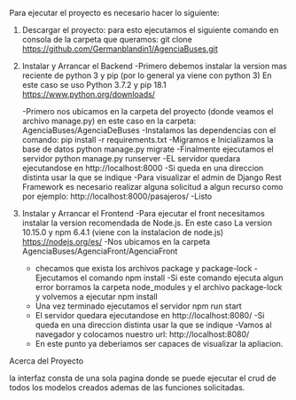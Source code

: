 Para ejecutar el proyecto es necesario hacer lo siguiente:

1) Descargar el proyecto: para esto ejecutamos el siguiente comando en consola de la carpeta que queramos:
    git clone https://github.com/Germanblandin1/AgenciaBuses.git

2) Instalar y Arrancar el Backend
    -Primero debemos instalar la version mas reciente de python 3 y pip (por lo general ya viene con python 3) En este caso se uso Python 3.7.2 y pip 18.1 
    https://www.python.org/downloads/

    -Primero nos ubicamos en la carpeta del proyecto (donde veamos el archivo manage.py) en este caso en la carpeta:
        AgenciaBuses/AgenciaDeBuses
    -Instalamos las dependencias con el comando:
        pip install -r requirements.txt
    -Migramos e Inicializamos la base de datos
        python manage.py migrate
    -Finalmente ejecutamos el servidor
        python manage.py runserver
    -EL servidor quedara ejecutandose en 
        http://localhost:8000
    -Si queda en una direccion distinta usar la que se indique
    -Para visualizar el admin de Django Rest Framework es necesario realizar alguna solicitud a algun recurso como por ejemplo:
        http://localhost:8000/pasajeros/
    -Listo

3) Instalar y Arrancar el Frontend
    -Para ejecutar el front necesitamos instalar la version recomendada de Node.js. En este caso
     La version 10.15.0 y npm 6.4.1 (viene con la instalacion de node.js)
        https://nodejs.org/es/
    -Nos ubicamos en la carpeta 
        AgenciaBuses/AgenciaFront/AgenciaFront 
    - checamos que exista los archivos package y package-lock
    -Ejecutamos el comando
        npm install
    -Si este comando ejecuta algun error borramos la carpeta node_modules y el archivo package-lock y volvemos a ejecutar
        npm install
    - Una vez terminado ejecutamos el servidor
        npm run start
    - El servidor quedara ejecutandose en 
        http://localhost:8080/
    -Si queda en una direccion distinta usar la que se indique
    -Vamos al navegador y colocamos nuestro url:
        http://localhost:8080/
    - En este punto ya deberiamos ser capaces de visualizar la apliacion.

Acerca del Proyecto

la interfaz consta de una sola pagina donde se puede ejecutar el crud de todos los modelos creados
ademas de las funciones solicitadas.


